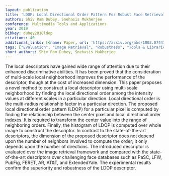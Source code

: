 ```yaml
---
layout: publication
title: 'LDOP: Local Directional Order Pattern For Robust Face Retrieval'
authors: Shiv Ram Dubey, Snehasis Mukherjee
conference: Multimedia Tools and Applications
year: 2019
bibkey: dubey2018ldop
citations: 40
additional_links: [{name: Paper, url: 'https://arxiv.org/abs/1803.07441'}]
tags: ["Evaluation", "Image Retrieval", "Robustness", "Tools & Libraries"]
short_authors: Shiv Ram Dubey, Snehasis Mukherjee
---
```

The local descriptors have gained wide range of attention due to their
enhanced discriminative abilities. It has been proved that the consideration of
multi-scale local neighborhood improves the performance of the descriptor,
though at the cost of increased dimension. This paper proposes a novel method
to construct a local descriptor using multi-scale neighborhood by finding the
local directional order among the intensity values at different scales in a
particular direction. Local directional order is the multi-radius relationship
factor in a particular direction. The proposed local directional order pattern
(LDOP) for a particular pixel is computed by finding the relationship between
the center pixel and local directional order indexes. It is required to
transform the center value into the range of neighboring orders. Finally, the
histogram of LDOP is computed over whole image to construct the descriptor. In
contrast to the state-of-the-art descriptors, the dimension of the proposed
descriptor does not depend upon the number of neighbors involved to compute the
order; it only depends upon the number of directions. The introduced descriptor
is evaluated over the image retrieval framework and compared with the
state-of-the-art descriptors over challenging face databases such as PaSC, LFW,
PubFig, FERET, AR, AT&T, and ExtendedYale. The experimental results confirm the
superiority and robustness of the LDOP descriptor.